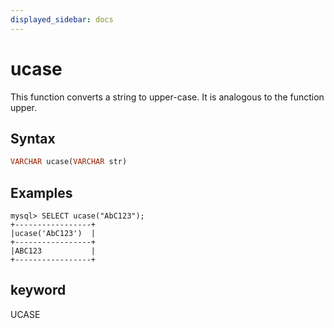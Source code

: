 ```yaml
---
displayed_sidebar: docs
---
```


# ucase



This function converts a string to upper-case. It is analogous to the function upper.

## Syntax

```Haskell
VARCHAR ucase(VARCHAR str)
```

## Examples

```Plain Text
mysql> SELECT ucase("AbC123");
+-----------------+
|ucase('AbC123')  |
+-----------------+
|ABC123           |
+-----------------+
```

## keyword

UCASE
